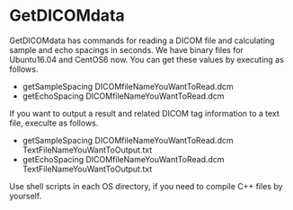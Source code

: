 # GetDICOMdata
GetDICOMdata has commands for reading a DICOM file and calculating sample and echo spacings in seconds. We have binary files for Ubuntu16.04 and CentOS6 now. You can get these values by executing as follows.</br>
<ul>
<li>getSampleSpacing DICOMfileNameYouWantToRead.dcm</li>
<li>getEchoSpacing DICOMfileNameYouWantToRead.dcm</li>
</ul>
If you want to output a result and related DICOM tag information to a text file, execulte as follows.
<ul>
<li>getSampleSpacing DICOMfileNameYouWantToRead.dcm TextFileNameYouWantToOutput.txt</li>
<li>getEchoSpacing DICOMfileNameYouWantToRead.dcm TextFileNameYouWantToOutput.txt</li>
</ul>
Use shell scripts in each OS directory, if you need to compile C++ files by yourself.
